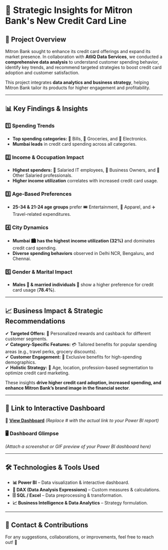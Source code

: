 # **🚀 Strategic Insights for Mitron Bank's New Credit Card Line**

## **📌 Project Overview**
Mitron Bank sought to enhance its credit card offerings and expand its market presence. In collaboration with **AtliQ Data Services**, we conducted a **comprehensive data analysis** to understand customer spending behavior, identify key trends, and recommend targeted strategies to boost credit card adoption and customer satisfaction.

This project integrates **data analytics and business strategy**, helping Mitron Bank tailor its products for higher engagement and profitability.

---

## **📊 Key Findings & Insights**

### **1️⃣ Spending Trends**
- **Top spending categories:** 🛒 Bills, 🥦 Groceries, and 📱 Electronics.
- **Mumbai leads** in credit card spending across all categories.

### **2️⃣ Income & Occupation Impact**
- **Highest spenders:** 💼 Salaried IT employees, 🏢 Business Owners, and 👔 Other Salaried professionals.
- **Higher income utilization** correlates with increased credit card usage.

### **3️⃣ Age-Based Preferences**
- **25-34 & 21-24 age groups** prefer 🎟️ Entertainment, 👗 Apparel, and ✈️ Travel-related expenditures.

### **4️⃣ City Dynamics**
- **Mumbai 🏙️ has the highest income utilization (32%)** and dominates credit card spending.
- **Diverse spending behaviors** observed in Delhi NCR, Bengaluru, and Chennai.

### **5️⃣ Gender & Marital Impact**
- **Males 👨 & married individuals 💍** show a higher preference for credit card usage (**78.4%**).

---

## **📈 Business Impact & Strategic Recommendations**
✔ **Targeted Offers:** 🎁 Personalized rewards and cashback for different customer segments.  
✔ **Category-Specific Features:** 💳 Tailored benefits for popular spending areas (e.g., travel perks, grocery discounts).  
✔ **Customer Engagement:** 📢 Exclusive benefits for high-spending demographics.  
✔ **Holistic Strategy:** 📌 Age, location, profession-based segmentation to optimize credit card marketing.  

These insights **drive higher credit card adoption, increased spending, and enhance Mitron Bank’s brand image in the financial sector**.

---

## **🔗 Link to Interactive Dashboard**
📌 **[View Dashboard](https://app.powerbi.com/view?r=eyJrIjoiNmU0NDRjMWQtZTE0Mi00YWE5LTgwNWMtY2M3ZmQ3NDIzYzJmIiwidCI6ImM2ZTU0OWIzLTVmNDUtNDAzMi1hYWU5LWQ0MjQ0ZGM1YjJjNCJ9)** *(Replace # with the actual link to your Power BI report)*

### **🖥️ Dashboard Glimpse**
*(Attach a screenshot or GIF preview of your Power BI dashboard here)*

---

## **🛠️ Technologies & Tools Used**
- **📊 Power BI** – Data visualization & interactive dashboard.
- **📏 DAX (Data Analysis Expressions)** – Custom measures & calculations.
- **🗄️ SQL / Excel** – Data preprocessing & transformation.
- **📈 Business Intelligence & Data Analytics** – Strategy formulation.

---

## **📩 Contact & Contributions**
For any suggestions, collaborations, or improvements, feel free to reach out! 🚀
